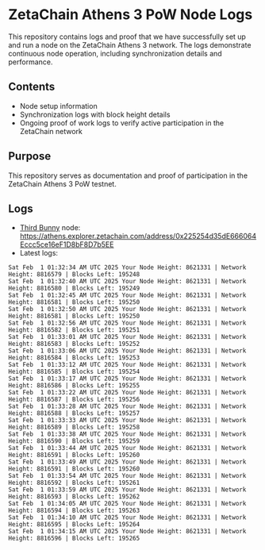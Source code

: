 # ZetaChain Athens 3 PoW Node Logs
This repository contains logs and proof that we have successfully set up and run a node on the ZetaChain Athens 3 network. The logs demonstrate continuous node operation, including synchronization details and performance.

## Contents
- Node setup information
- Synchronization logs with block height details
- Ongoing proof of work logs to verify active participation in the ZetaChain network

## Purpose
This repository serves as documentation and proof of participation in the ZetaChain Athens 3 PoW testnet.

## Logs

- [Third Bunny](https://thirdbunny.xyz/) node: https://athens.explorer.zetachain.com/address/0x225254d35dE666064Eccc5ce16eF1D8bF8D7b5EE
- Latest logs:
```
Sat Feb  1 01:32:34 AM UTC 2025 Your Node Height: 8621331 | Network Height: 8816579 | Blocks Left: 195248
Sat Feb  1 01:32:40 AM UTC 2025 Your Node Height: 8621331 | Network Height: 8816580 | Blocks Left: 195249
Sat Feb  1 01:32:45 AM UTC 2025 Your Node Height: 8621331 | Network Height: 8816581 | Blocks Left: 195250
Sat Feb  1 01:32:50 AM UTC 2025 Your Node Height: 8621331 | Network Height: 8816581 | Blocks Left: 195250
Sat Feb  1 01:32:56 AM UTC 2025 Your Node Height: 8621331 | Network Height: 8816582 | Blocks Left: 195251
Sat Feb  1 01:33:01 AM UTC 2025 Your Node Height: 8621331 | Network Height: 8816583 | Blocks Left: 195252
Sat Feb  1 01:33:06 AM UTC 2025 Your Node Height: 8621331 | Network Height: 8816584 | Blocks Left: 195253
Sat Feb  1 01:33:12 AM UTC 2025 Your Node Height: 8621331 | Network Height: 8816585 | Blocks Left: 195254
Sat Feb  1 01:33:17 AM UTC 2025 Your Node Height: 8621331 | Network Height: 8816586 | Blocks Left: 195255
Sat Feb  1 01:33:22 AM UTC 2025 Your Node Height: 8621331 | Network Height: 8816587 | Blocks Left: 195256
Sat Feb  1 01:33:28 AM UTC 2025 Your Node Height: 8621331 | Network Height: 8816588 | Blocks Left: 195257
Sat Feb  1 01:33:33 AM UTC 2025 Your Node Height: 8621331 | Network Height: 8816589 | Blocks Left: 195258
Sat Feb  1 01:33:38 AM UTC 2025 Your Node Height: 8621331 | Network Height: 8816590 | Blocks Left: 195259
Sat Feb  1 01:33:44 AM UTC 2025 Your Node Height: 8621331 | Network Height: 8816591 | Blocks Left: 195260
Sat Feb  1 01:33:49 AM UTC 2025 Your Node Height: 8621331 | Network Height: 8816591 | Blocks Left: 195260
Sat Feb  1 01:33:54 AM UTC 2025 Your Node Height: 8621331 | Network Height: 8816592 | Blocks Left: 195261
Sat Feb  1 01:33:59 AM UTC 2025 Your Node Height: 8621331 | Network Height: 8816593 | Blocks Left: 195262
Sat Feb  1 01:34:05 AM UTC 2025 Your Node Height: 8621331 | Network Height: 8816594 | Blocks Left: 195263
Sat Feb  1 01:34:10 AM UTC 2025 Your Node Height: 8621331 | Network Height: 8816595 | Blocks Left: 195264
Sat Feb  1 01:34:15 AM UTC 2025 Your Node Height: 8621331 | Network Height: 8816596 | Blocks Left: 195265
```
